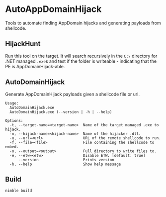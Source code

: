 # AutoAppDomainHijack
Tools to automate finding AppDomain hijacks and generating payloads from shellcode.

## HijackHunt
Run this tool on the target. It will search recursively in the `C:\` directory for .NET managed `.exe`s and test if the folder is writeable - indicating that the PE is AppDomainHijack-able.

## AutoDomainHijack
Generate AppDomainHijack payloads given a shellcode file or url.

```
Usage:
  AutoDomainHijack.exe
  AutoDomainHijack.exe (--version | -h | --help)

Options:
  -t, --target-name=<target-name>  Name of the target managed .exe to hijack.
  -n, --hijack-name=<hijack-name>  Name of the hijacker .dll.
  -u, --url=<url>                  URL of the remote shellcode to run.
  -f, --file=<file>                File containing the shellcode to embed.
  -o, --output=<output>            Full directory to write files to.
  -e, --etw=<etw>                  Disable ETW. [default: true]
      --version                    Prints version
  -h, --help                       Show help message
```

## Build
`nimble build`
